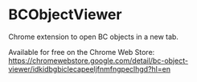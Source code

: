 # BCObjectViewer
Chrome extension to open BC objects in a new tab.

Available for free on the Chrome Web Store:
https://chromewebstore.google.com/detail/bc-object-viewer/idkidbgbiclecapeeljfnmfngpeclhgd?hl=en
